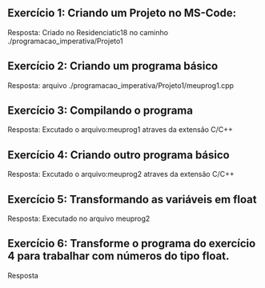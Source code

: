 
## Exercício 1: Criando um Projeto no MS-Code:

Resposta: Criado no Residenciatic18 no caminho ./programacao_imperativa/Projeto1

## Exercício 2: Criando um programa básico

Resposta: arquivo ./programacao_imperativa/Projeto1/meuprog1.cpp

## Exercício 3: Compilando o programa

Resposta: Excutado o arquivo:meuprog1 atraves da extensão C/C++

## Exercício 4: Criando outro programa básico

Resposta: Excutado o arquivo:meuprog2 atraves da extensão C/C++

## Exercício 5: Transformando as variáveis em float

Resposta: Executado no arquivo meuprog2

## Exercício 6: Transforme o programa do exercício 4 para trabalhar com números do tipo float.

Resposta